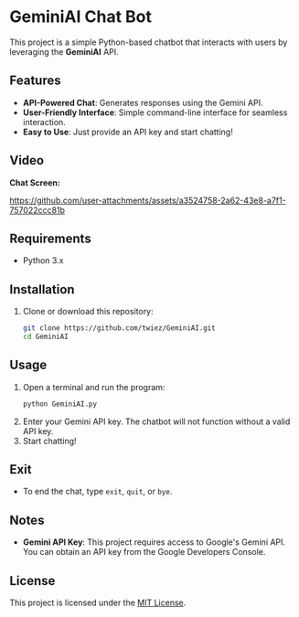 # GeminiAI Chat Bot

This project is a simple Python-based chatbot that interacts with users by leveraging the **GeminiAI** API.

## Features
- **API-Powered Chat**: Generates responses using the Gemini API.
- **User-Friendly Interface**: Simple command-line interface for seamless interaction.
- **Easy to Use**: Just provide an API key and start chatting!

## Video
**Chat Screen:**

https://github.com/user-attachments/assets/a3524758-2a62-43e8-a7f1-757022ccc81b

## Requirements
- Python 3.x

## Installation
1. Clone or download this repository:
    ```bash
    git clone https://github.com/twiez/GeminiAI.git
    cd GeminiAI
    ```

## Usage
1. Open a terminal and run the program:
    ```bash
    python GeminiAI.py
    ```
2. Enter your Gemini API key. The chatbot will not function without a valid API key.
3. Start chatting!

## Exit
- To end the chat, type `exit`, `quit`, or `bye`.

## Notes
- **Gemini API Key**: This project requires access to Google's Gemini API. You can obtain an API key from the Google Developers Console.

## License
This project is licensed under the [MIT License](LICENSE).
